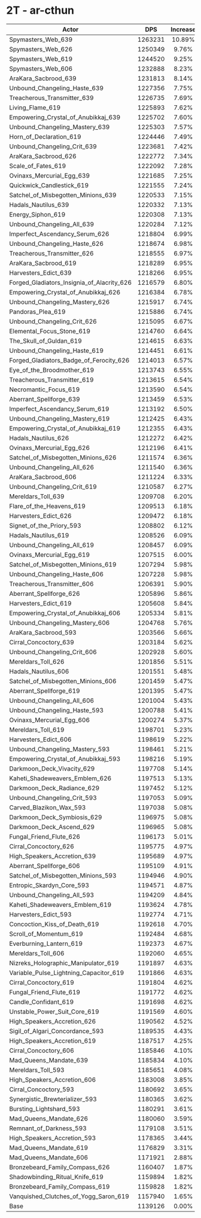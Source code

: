 # 2T - ar-cthun
| Actor | DPS | Increase |
|---|:---:|:---:|
|Spymasters_Web_639|1263231|10.89%|
|Spymasters_Web_626|1250349|9.76%|
|Spymasters_Web_619|1244520|9.25%|
|Spymasters_Web_606|1232888|8.23%|
|AraKara_Sacbrood_639|1231813|8.14%|
|Unbound_Changeling_Haste_639|1227356|7.75%|
|Treacherous_Transmitter_639|1226735|7.69%|
|Living_Flame_619|1225893|7.62%|
|Empowering_Crystal_of_Anubikkaj_639|1225702|7.60%|
|Unbound_Changeling_Mastery_639|1225303|7.57%|
|Horn_of_Declaration_619|1224446|7.49%|
|Unbound_Changeling_Crit_639|1223681|7.42%|
|AraKara_Sacbrood_626|1222772|7.34%|
|Scale_of_Fates_619|1222092|7.28%|
|Ovinaxs_Mercurial_Egg_639|1221685|7.25%|
|Quickwick_Candlestick_619|1221555|7.24%|
|Satchel_of_Misbegotten_Minions_639|1220533|7.15%|
|Hadals_Nautilus_639|1220332|7.13%|
|Energy_Siphon_619|1220308|7.13%|
|Unbound_Changeling_All_639|1220284|7.12%|
|Imperfect_Ascendancy_Serum_626|1218804|6.99%|
|Unbound_Changeling_Haste_626|1218674|6.98%|
|Treacherous_Transmitter_626|1218555|6.97%|
|AraKara_Sacbrood_619|1218289|6.95%|
|Harvesters_Edict_639|1218266|6.95%|
|Forged_Gladiators_Insignia_of_Alacrity_626|1216579|6.80%|
|Empowering_Crystal_of_Anubikkaj_626|1216384|6.78%|
|Unbound_Changeling_Mastery_626|1215917|6.74%|
|Pandoras_Plea_619|1215886|6.74%|
|Unbound_Changeling_Crit_626|1215095|6.67%|
|Elemental_Focus_Stone_619|1214760|6.64%|
|The_Skull_of_Guldan_619|1214615|6.63%|
|Unbound_Changeling_Haste_619|1214451|6.61%|
|Forged_Gladiators_Badge_of_Ferocity_626|1214013|6.57%|
|Eye_of_the_Broodmother_619|1213743|6.55%|
|Treacherous_Transmitter_619|1213615|6.54%|
|Necromantic_Focus_619|1213590|6.54%|
|Aberrant_Spellforge_639|1213459|6.53%|
|Imperfect_Ascendancy_Serum_619|1213192|6.50%|
|Unbound_Changeling_Mastery_619|1212425|6.43%|
|Empowering_Crystal_of_Anubikkaj_619|1212355|6.43%|
|Hadals_Nautilus_626|1212272|6.42%|
|Ovinaxs_Mercurial_Egg_626|1212196|6.41%|
|Satchel_of_Misbegotten_Minions_626|1211574|6.36%|
|Unbound_Changeling_All_626|1211540|6.36%|
|AraKara_Sacbrood_606|1211224|6.33%|
|Unbound_Changeling_Crit_619|1210587|6.27%|
|Mereldars_Toll_639|1209708|6.20%|
|Flare_of_the_Heavens_619|1209513|6.18%|
|Harvesters_Edict_626|1209472|6.18%|
|Signet_of_the_Priory_593|1208802|6.12%|
|Hadals_Nautilus_619|1208526|6.09%|
|Unbound_Changeling_All_619|1208457|6.09%|
|Ovinaxs_Mercurial_Egg_619|1207515|6.00%|
|Satchel_of_Misbegotten_Minions_619|1207294|5.98%|
|Unbound_Changeling_Haste_606|1207228|5.98%|
|Treacherous_Transmitter_606|1206391|5.90%|
|Aberrant_Spellforge_626|1205896|5.86%|
|Harvesters_Edict_619|1205608|5.84%|
|Empowering_Crystal_of_Anubikkaj_606|1205334|5.81%|
|Unbound_Changeling_Mastery_606|1204768|5.76%|
|AraKara_Sacbrood_593|1203566|5.66%|
|Cirral_Concoctory_639|1203184|5.62%|
|Unbound_Changeling_Crit_606|1202928|5.60%|
|Mereldars_Toll_626|1201856|5.51%|
|Hadals_Nautilus_606|1201551|5.48%|
|Satchel_of_Misbegotten_Minions_606|1201459|5.47%|
|Aberrant_Spellforge_619|1201395|5.47%|
|Unbound_Changeling_All_606|1201004|5.43%|
|Unbound_Changeling_Haste_593|1200788|5.41%|
|Ovinaxs_Mercurial_Egg_606|1200274|5.37%|
|Mereldars_Toll_619|1198701|5.23%|
|Harvesters_Edict_606|1198619|5.22%|
|Unbound_Changeling_Mastery_593|1198461|5.21%|
|Empowering_Crystal_of_Anubikkaj_593|1198216|5.19%|
|Darkmoon_Deck_Vivacity_629|1197708|5.14%|
|Kaheti_Shadeweavers_Emblem_626|1197513|5.13%|
|Darkmoon_Deck_Radiance_629|1197452|5.12%|
|Unbound_Changeling_Crit_593|1197053|5.09%|
|Carved_Blazikon_Wax_593|1197038|5.08%|
|Darkmoon_Deck_Symbiosis_629|1196975|5.08%|
|Darkmoon_Deck_Ascend_629|1196965|5.08%|
|Fungal_Friend_Flute_626|1196173|5.01%|
|Cirral_Concoctory_626|1195775|4.97%|
|High_Speakers_Accretion_639|1195689|4.97%|
|Aberrant_Spellforge_606|1195109|4.91%|
|Satchel_of_Misbegotten_Minions_593|1194946|4.90%|
|Entropic_Skardyn_Core_593|1194571|4.87%|
|Unbound_Changeling_All_593|1194209|4.84%|
|Kaheti_Shadeweavers_Emblem_619|1193624|4.78%|
|Harvesters_Edict_593|1192774|4.71%|
|Concoction_Kiss_of_Death_619|1192618|4.70%|
|Scroll_of_Momentum_619|1192484|4.68%|
|Everburning_Lantern_619|1192373|4.67%|
|Mereldars_Toll_606|1192060|4.65%|
|Nizreks_Holographic_Manipulator_619|1191897|4.63%|
|Variable_Pulse_Lightning_Capacitor_619|1191866|4.63%|
|Cirral_Concoctory_619|1191804|4.62%|
|Fungal_Friend_Flute_619|1191772|4.62%|
|Candle_Confidant_619|1191698|4.62%|
|Unstable_Power_Suit_Core_619|1191569|4.60%|
|High_Speakers_Accretion_626|1190562|4.52%|
|Sigil_of_Algari_Concordance_593|1189535|4.43%|
|High_Speakers_Accretion_619|1187517|4.25%|
|Cirral_Concoctory_606|1185846|4.10%|
|Mad_Queens_Mandate_639|1185834|4.10%|
|Mereldars_Toll_593|1185651|4.08%|
|High_Speakers_Accretion_606|1183008|3.85%|
|Cirral_Concoctory_593|1180692|3.65%|
|Synergistic_Brewterializer_593|1180365|3.62%|
|Bursting_Lightshard_593|1180291|3.61%|
|Mad_Queens_Mandate_626|1180060|3.59%|
|Remnant_of_Darkness_593|1179108|3.51%|
|High_Speakers_Accretion_593|1178365|3.44%|
|Mad_Queens_Mandate_619|1176829|3.31%|
|Mad_Queens_Mandate_606|1171921|2.88%|
|Bronzebeard_Family_Compass_626|1160407|1.87%|
|Shadowbinding_Ritual_Knife_619|1159894|1.82%|
|Bronzebeard_Family_Compass_619|1159828|1.82%|
|Vanquished_Clutches_of_Yogg_Saron_619|1157940|1.65%|
|Base|1139126|0.00%|
